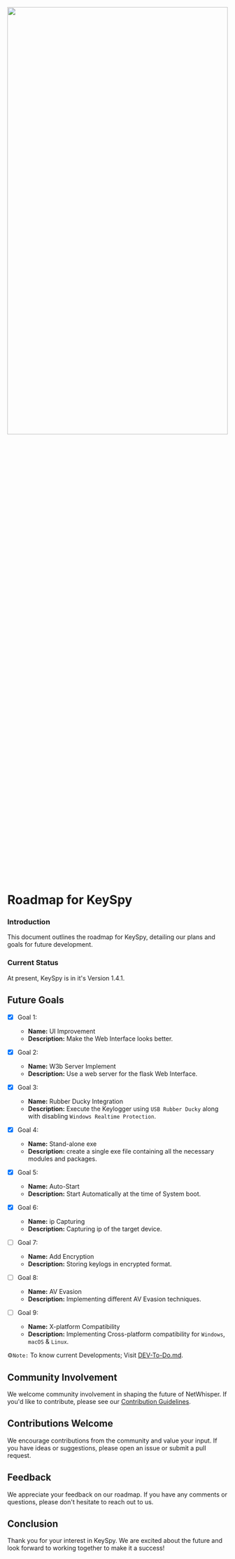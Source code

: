 <p align="center"><a href="https://github.com/3rr0r-505/KeySpy"><img alt="" src="https://github.com/3rr0r-505/KeySpy/blob/main/img/KeySpy-cover.png?raw=true"  height="50%" width="100%"/></a></p>

<p align="center"> 
<a href="https://www.python.org/"><img alt="" src="https://img.shields.io/badge/python-3.9%2B-brighten?logo=python&label=pyhton&color=blue"/></a>
&nbsp;
<a href="https://nodejs.org/en"><img alt="" src="https://img.shields.io/badge/Node.js-v16.4.0-339933?logo=node.js"/></a>
&nbsp;
<a href="https://www.mongodb.com/"><img alt="" src="https://img.shields.io/badge/MongoDB%20Atlas-v4.4.6-009441?logo=mongodb&logoColor=009441"/></a>
&nbsp;
<a href="https://www.microsoft.com/en-us/windows?r=1"><img alt="" src="https://img.shields.io/badge/OS-Windows-brighten?logo=windows&label=OS&labelColor=grey&color=blue"/></a><br>
</p>

# Roadmap for KeySpy

### Introduction
This document outlines the roadmap for KeySpy, detailing our plans and goals for future development.

### Current Status
At present, KeySpy is in it's Version 1.4.1.

## Future Goals
- [x] Goal 1:
  - **Name:** UI Improvement
  - **Description:** Make the Web Interface looks better.

- [x] Goal 2:
  - **Name:** W3b Server Implement
  - **Description:** Use a web server for the flask Web Interface.  

- [x] Goal 3:
  - **Name:** Rubber Ducky Integration 
  - **Description:** Execute the Keylogger using `USB Rubber Ducky` along with disabling `Windows Realtime Protection`.

- [x] Goal 4:
   - **Name:** Stand-alone exe
   - **Description:** create a single exe file containing all the necessary modules and packages.

- [x] Goal 5:
  - **Name:** Auto-Start 
  - **Description:** Start Automatically at the time of System boot.

- [x] Goal 6:
   - **Name:** ip Capturing
   - **Description:** Capturing ip of the target device.
  
- [ ] Goal 7:
   - **Name:** Add Encryption
   - **Description:** Storing keylogs in encrypted format.

- [ ] Goal 8:
   - **Name:** AV Evasion
   - **Description:** Implementing different AV Evasion techniques.

- [ ] Goal 9:
   - **Name:** X-platform Compatibility
   - **Description:** Implementing Cross-platform compatibility for `Windows`, `macOS` & `Linux`.

⚙️`Note:` To know current Developments; Visit [DEV-To-Do.md](https://github.com/3rr0r-505/KeySpy/blob/main/D3V-To-Do.md). 
<!--## Upcoming Features
- [Feature 1]
  - Description: [Provide a brief description of the feature]

- [Feature 2]
  - Description: [Provide a brief description of the feature]

...

## Technical Improvements
- [Technical improvement 1]
  - Description: [Provide a brief description of the improvement]

- [Technical improvement 2]
  - Description: [Provide a brief description of the improvement]

...

## Bug Fixes
- [Bug 1]
  - Description: [Provide a brief description of the bug]
  - Target Fix Date: [Target date]

- [Bug 2]
  - Description: [Provide a brief description of the bug]
  - Target Fix Date: [Target date]

... -->

## Community Involvement
We welcome community involvement in shaping the future of NetWhisper. If you'd like to contribute, please see our [Contribution Guidelines](https://github.com/3rr0r-505/KeySpy/blob/main/CONTRIBUTING.md).

## Contributions Welcome
We encourage contributions from the community and value your input. If you have ideas or suggestions, please open an issue or submit a pull request.

## Feedback
We appreciate your feedback on our roadmap. If you have any comments or questions, please don't hesitate to reach out to us.

## Conclusion
Thank you for your interest in KeySpy. We are excited about the future and look forward to working together to make it a success!

